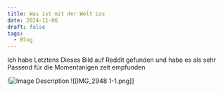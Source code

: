 ```yaml
---
title: Was ist mit der Welt Los
date: 2024-11-06
draft: false
tags:
  - Blog
---
```

Ich habe Letztens Dieses Bild auf Reddit gefunden und habe es als sehr Passend für die Momentanigen zeit empfunden

!![Image Description](/images/Screenshot_20241120_142047_Samsung%20Notes.webp)
![[IMG_2948 1-1.png]]
